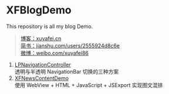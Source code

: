 # XFBlogDemo

This repository is all my blog Demo.

>[博客：xuyafei.cn](http://xuyafei.cn)  
[简书：jianshu.com/users/2555924d8c6e](http://www.jianshu.com/users/2555924d8c6e)  
[微博：weibo.com/xuyafei86](http://weibo.com/xuyafei86)  

1. [LPNavigationController](http://xuyafei.cn/post/cocoatouch/tou-ming-yu-ban-tou-ming-navigationbar-qie-huan-de-san-chong-fang-an)  
透明与半透明 NavigationBar 切换的三种方案  
2. [XFNewsContentDemo](http://xuyafei.cn/post/cocoatouch/tu-wen-hun-pai)  
使用 WebView + HTML + JavaScript + JSExport 实现图文混排